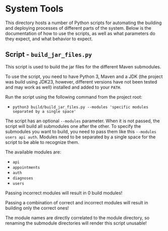 # System Tools
This directory hosts a number of Python scripts for automating the building and deploying processes of different parts
of the system. Below is the documentation of how to use the scripts, as well as what parameters do they expect, and what
behavior to expect.

## Script - `build_jar_files.py`
This script is used to build the jar files for the different Maven submodules.

To use the script, you need to have Python 3, Maven and a JDK (the project was build using JDK23, however, different
versions have not been tested and may work as well) installed and added to your `PATH`.

Run the script using the following command from the project root:
  - `python3 build/build_jar_files.py --modules 'specific modules separated by a single space'`

The script has an optional `--modules` parameter. When it is not passed, the script will build all submodules one after
the other. To specify the submodules you want to build, you need to pass them like this `--modules users api auth`.
Modules need to be separated by a single space for the script to be able to recognize them.

The available modules are:
  - `api`
  - `appointments`
  - `auth`
  - `diagnoses`
  - `users`

Passing incorrect modules will result in 0 build modules!

Passing a combination of correct and incorrect modules will result in building only the correct ones!

The module names are directly correlated to the module directory, so renaming the submodule directories will render this
script unusable!